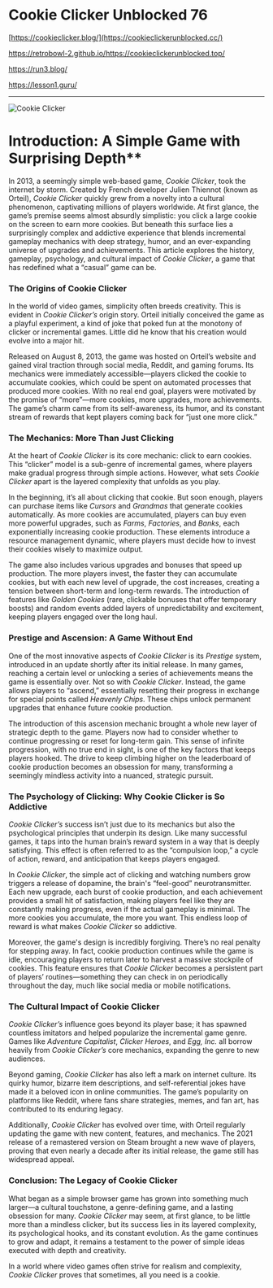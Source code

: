 # Cookie Clicker Unblocked 76

[https://cookieclicker.blog/](https://cookieclickerunblocked.cc/)

https://retrobowl-2.github.io/https://cookieclickerunblocked.top/

https://run3.blog/

https://lesson1.guru/

<hr>
<img src="https://cookieclicker.blog/files/image/cookie-clicker.png" alt="Cookie Clicker" />

# Introduction: A Simple Game with Surprising Depth**

In 2013, a seemingly simple web-based game, *Cookie Clicker*, took the internet by storm. Created by French developer Julien Thiennot (known as Orteil), *Cookie Clicker* quickly grew from a novelty into a cultural phenomenon, captivating millions of players worldwide. At first glance, the game’s premise seems almost absurdly simplistic: you click a large cookie on the screen to earn more cookies. But beneath this surface lies a surprisingly complex and addictive experience that blends incremental gameplay mechanics with deep strategy, humor, and an ever-expanding universe of upgrades and achievements. This article explores the history, gameplay, psychology, and cultural impact of *Cookie Clicker*, a game that has redefined what a “casual” game can be.

### The Origins of Cookie Clicker

In the world of video games, simplicity often breeds creativity. This is evident in *Cookie Clicker’s* origin story. Orteil initially conceived the game as a playful experiment, a kind of joke that poked fun at the monotony of clicker or incremental games. Little did he know that his creation would evolve into a major hit. 

Released on August 8, 2013, the game was hosted on Orteil’s website and gained viral traction through social media, Reddit, and gaming forums. Its mechanics were immediately accessible—players clicked the cookie to accumulate cookies, which could be spent on automated processes that produced more cookies. With no real end goal, players were motivated by the promise of “more”—more cookies, more upgrades, more achievements. The game’s charm came from its self-awareness, its humor, and its constant stream of rewards that kept players coming back for “just one more click.”

### The Mechanics: More Than Just Clicking

At the heart of *Cookie Clicker* is its core mechanic: click to earn cookies. This “clicker” model is a sub-genre of incremental games, where players make gradual progress through simple actions. However, what sets *Cookie Clicker* apart is the layered complexity that unfolds as you play. 

In the beginning, it’s all about clicking that cookie. But soon enough, players can purchase items like *Cursors* and *Grandmas* that generate cookies automatically. As more cookies are accumulated, players can buy even more powerful upgrades, such as *Farms*, *Factories*, and *Banks*, each exponentially increasing cookie production. These elements introduce a resource management dynamic, where players must decide how to invest their cookies wisely to maximize output.

The game also includes various upgrades and bonuses that speed up production. The more players invest, the faster they can accumulate cookies, but with each new level of upgrade, the cost increases, creating a tension between short-term and long-term rewards. The introduction of features like *Golden Cookies* (rare, clickable bonuses that offer temporary boosts) and random events added layers of unpredictability and excitement, keeping players engaged over the long haul.

### Prestige and Ascension: A Game Without End

One of the most innovative aspects of *Cookie Clicker* is its *Prestige* system, introduced in an update shortly after its initial release. In many games, reaching a certain level or unlocking a series of achievements means the game is essentially over. Not so with *Cookie Clicker*. Instead, the game allows players to “ascend,” essentially resetting their progress in exchange for special points called *Heavenly Chips*. These chips unlock permanent upgrades that enhance future cookie production.

The introduction of this ascension mechanic brought a whole new layer of strategic depth to the game. Players now had to consider whether to continue progressing or reset for long-term gain. This sense of infinite progression, with no true end in sight, is one of the key factors that keeps players hooked. The drive to keep climbing higher on the leaderboard of cookie production becomes an obsession for many, transforming a seemingly mindless activity into a nuanced, strategic pursuit.

### The Psychology of Clicking: Why Cookie Clicker is So Addictive

*Cookie Clicker’s* success isn’t just due to its mechanics but also the psychological principles that underpin its design. Like many successful games, it taps into the human brain’s reward system in a way that is deeply satisfying. This effect is often referred to as the “compulsion loop,” a cycle of action, reward, and anticipation that keeps players engaged.

In *Cookie Clicker*, the simple act of clicking and watching numbers grow triggers a release of dopamine, the brain's “feel-good” neurotransmitter. Each new upgrade, each burst of cookie production, and each achievement provides a small hit of satisfaction, making players feel like they are constantly making progress, even if the actual gameplay is minimal. The more cookies you accumulate, the more you want. This endless loop of reward is what makes *Cookie Clicker* so addictive.

Moreover, the game's design is incredibly forgiving. There’s no real penalty for stepping away. In fact, cookie production continues while the game is idle, encouraging players to return later to harvest a massive stockpile of cookies. This feature ensures that *Cookie Clicker* becomes a persistent part of players’ routines—something they can check in on periodically throughout the day, much like social media or mobile notifications.

### The Cultural Impact of Cookie Clicker

*Cookie Clicker’s* influence goes beyond its player base; it has spawned countless imitators and helped popularize the incremental game genre. Games like *Adventure Capitalist*, *Clicker Heroes*, and *Egg, Inc.* all borrow heavily from *Cookie Clicker’s* core mechanics, expanding the genre to new audiences.

Beyond gaming, *Cookie Clicker* has also left a mark on internet culture. Its quirky humor, bizarre item descriptions, and self-referential jokes have made it a beloved icon in online communities. The game’s popularity on platforms like Reddit, where fans share strategies, memes, and fan art, has contributed to its enduring legacy.

Additionally, *Cookie Clicker* has evolved over time, with Orteil regularly updating the game with new content, features, and mechanics. The 2021 release of a remastered version on Steam brought a new wave of players, proving that even nearly a decade after its initial release, the game still has widespread appeal.

### Conclusion: The Legacy of Cookie Clicker

What began as a simple browser game has grown into something much larger—a cultural touchstone, a genre-defining game, and a lasting obsession for many. *Cookie Clicker* may seem, at first glance, to be little more than a mindless clicker, but its success lies in its layered complexity, its psychological hooks, and its constant evolution. As the game continues to grow and adapt, it remains a testament to the power of simple ideas executed with depth and creativity. 

In a world where video games often strive for realism and complexity, *Cookie Clicker* proves that sometimes, all you need is a cookie.
